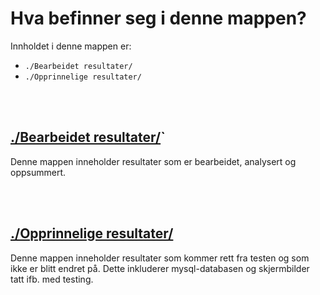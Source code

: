 # Hva befinner seg i denne mappen?
Innholdet i denne mappen er:
* `./Bearbeidet resultater/`
* `./Opprinnelige resultater/`
<br>
<br>

## [./Bearbeidet resultater/](https://github.com/CISK-2022-bachelorgruppe/vedlegg/tree/master/Vedlegg%20E%20-%20Resultater%20Test%20%C3%A9n/Bearbeidet%20resultater)`
Denne mappen inneholder resultater som er bearbeidet, analysert og oppsummert.

<br>
<br>

## [./Opprinnelige resultater/](https://github.com/CISK-2022-bachelorgruppe/vedlegg/tree/master/Vedlegg%20E%20-%20Resultater%20Test%20%C3%A9n/Opprinnelige%20resultater)
Denne mappen inneholder resultater som kommer rett fra testen og som ikke er blitt endret på. Dette inkluderer mysql-databasen og skjermbilder tatt ifb. med testing.
